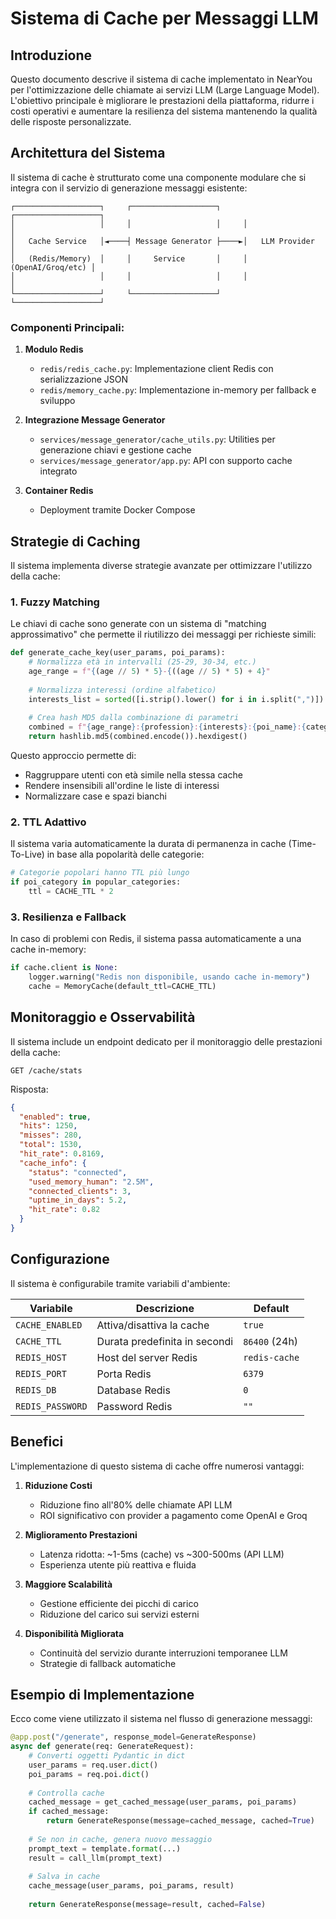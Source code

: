 # Sistema di Cache per Messaggi LLM

## Introduzione

Questo documento descrive il sistema di cache implementato in NearYou per l'ottimizzazione delle chiamate ai servizi LLM (Large Language Model). L'obiettivo principale è migliorare le prestazioni della piattaforma, ridurre i costi operativi e aumentare la resilienza del sistema mantenendo la qualità delle risposte personalizzate.

## Architettura del Sistema

Il sistema di cache è strutturato come una componente modulare che si integra con il servizio di generazione messaggi esistente:

```
┌───────────────────┐     ┌───────────────────┐     ┌───────────────────┐
│                   │     │                   │     │                   │
│   Cache Service   │◄────┤ Message Generator ├────►│   LLM Provider    │
│   (Redis/Memory)  │     │     Service       │     │ (OpenAI/Groq/etc) │
│                   │     │                   │     │                   │
└───────────────────┘     └───────────────────┘     └───────────────────┘
```

### Componenti Principali:

1. **Modulo Redis**
   - `redis/redis_cache.py`: Implementazione client Redis con serializzazione JSON
   - `redis/memory_cache.py`: Implementazione in-memory per fallback e sviluppo

2. **Integrazione Message Generator**
   - `services/message_generator/cache_utils.py`: Utilities per generazione chiavi e gestione cache
   - `services/message_generator/app.py`: API con supporto cache integrato

3. **Container Redis**
   - Deployment tramite Docker Compose

## Strategie di Caching

Il sistema implementa diverse strategie avanzate per ottimizzare l'utilizzo della cache:

### 1. Fuzzy Matching

Le chiavi di cache sono generate con un sistema di "matching approssimativo" che permette il riutilizzo dei messaggi per richieste simili:

```python
def generate_cache_key(user_params, poi_params):
    # Normalizza età in intervalli (25-29, 30-34, etc.)
    age_range = f"{(age // 5) * 5}-{((age // 5) * 5) + 4}"
    
    # Normalizza interessi (ordine alfabetico)
    interests_list = sorted([i.strip().lower() for i in i.split(",")])
    
    # Crea hash MD5 dalla combinazione di parametri
    combined = f"{age_range}:{profession}:{interests}:{poi_name}:{category}"
    return hashlib.md5(combined.encode()).hexdigest()
```

Questo approccio permette di:
- Raggruppare utenti con età simile nella stessa cache
- Rendere insensibili all'ordine le liste di interessi
- Normalizzare case e spazi bianchi

### 2. TTL Adattivo

Il sistema varia automaticamente la durata di permanenza in cache (Time-To-Live) in base alla popolarità delle categorie:

```python
# Categorie popolari hanno TTL più lungo
if poi_category in popular_categories:
    ttl = CACHE_TTL * 2
```

### 3. Resilienza e Fallback

In caso di problemi con Redis, il sistema passa automaticamente a una cache in-memory:

```python
if cache.client is None:
    logger.warning("Redis non disponibile, usando cache in-memory")
    cache = MemoryCache(default_ttl=CACHE_TTL)
```

## Monitoraggio e Osservabilità

Il sistema include un endpoint dedicato per il monitoraggio delle prestazioni della cache:

```
GET /cache/stats
```

Risposta:
```json
{
  "enabled": true,
  "hits": 1250,
  "misses": 280,
  "total": 1530,
  "hit_rate": 0.8169,
  "cache_info": {
    "status": "connected",
    "used_memory_human": "2.5M",
    "connected_clients": 3,
    "uptime_in_days": 5.2,
    "hit_rate": 0.82
  }
}
```

## Configurazione

Il sistema è configurabile tramite variabili d'ambiente:

| Variabile | Descrizione | Default |
|-----------|-------------|---------|
| `CACHE_ENABLED` | Attiva/disattiva la cache | `true` |
| `CACHE_TTL` | Durata predefinita in secondi | `86400` (24h) |
| `REDIS_HOST` | Host del server Redis | `redis-cache` |
| `REDIS_PORT` | Porta Redis | `6379` |
| `REDIS_DB` | Database Redis | `0` |
| `REDIS_PASSWORD` | Password Redis | `""` |

## Benefici

L'implementazione di questo sistema di cache offre numerosi vantaggi:

1. **Riduzione Costi**
   - Riduzione fino all'80% delle chiamate API LLM
   - ROI significativo con provider a pagamento come OpenAI e Groq

2. **Miglioramento Prestazioni**
   - Latenza ridotta: ~1-5ms (cache) vs ~300-500ms (API LLM)
   - Esperienza utente più reattiva e fluida

3. **Maggiore Scalabilità**
   - Gestione efficiente dei picchi di carico
   - Riduzione del carico sui servizi esterni

4. **Disponibilità Migliorata**
   - Continuità del servizio durante interruzioni temporanee LLM
   - Strategie di fallback automatiche

## Esempio di Implementazione

Ecco come viene utilizzato il sistema nel flusso di generazione messaggi:

```python
@app.post("/generate", response_model=GenerateResponse)
async def generate(req: GenerateRequest):
    # Converti oggetti Pydantic in dict
    user_params = req.user.dict()
    poi_params = req.poi.dict()
    
    # Controlla cache
    cached_message = get_cached_message(user_params, poi_params)
    if cached_message:
        return GenerateResponse(message=cached_message, cached=True)
    
    # Se non in cache, genera nuovo messaggio
    prompt_text = template.format(...)
    result = call_llm(prompt_text)
    
    # Salva in cache
    cache_message(user_params, poi_params, result)
    
    return GenerateResponse(message=result, cached=False)
```

